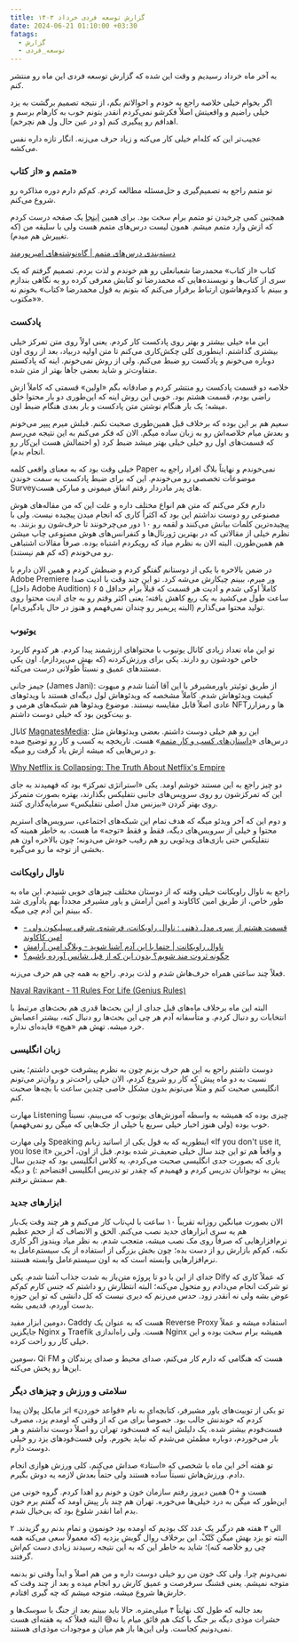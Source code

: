 ```yaml
---
title: گزارش توسعه فردی خرداد ۱۴۰۳
date: 2024-06-21 01:10:00 +03:30
fatags:
  - گزارش
  - توسعه_فردی
---
```

به آخر ماه خرداد رسیدیم و وقت این شده که گزارش توسعه فردی این ماه رو منتشر کنم. 

اگر بخوام خیلی خلاصه راجع به خودم و احوالاتم بگم، از نتیجه تصمیم برگشت به یزد خیلی راضیم و واقعیتش اصلاً فکرشو نمی‌کردم انقدر بتونم خوب به کارهام برسم و اهدافم رو پیگیری کنم (و در عین حال ول هم نچرخم).

عجیب‌تر این که کله‌ام خیلی کار می‌کنه و زیاد حرف می‌زنه. انگار تازه داره نفس می‌کشه. 
### متمم و «از کتاب»
تو متمم راجع به تصمیم‌گیری و حل‌مسئله مطالعه کردم. کم‌کم دارم دوره مذاکره رو شروع می‌کنم. 

همچنین کمی چرخیدن تو متمم برام سخت بود. برای همین [اینجا](http://aprd.ir/motamem) یک صفحه درست کردم که ازش وارد متمم میشم. همون لیست درس‌های متمم هست ولی با سلیقه من (که تغییرش هم میدم). 

[دسته‌بندی درس‌های متمم | گاه‌نوشته‌های امیرپورمند](https://aprd.ir/motamem/)

کتاب «از کتاب» محمدرضا شعبانعلی رو هم خوندم و لذت بردم. تصمیم گرفتم که یک سری از کتاب‌ها و نویسنده‌هایی که محمدرضا تو کتابش معرفی کرده رو یه نگاهی بندازم و ببینم با کدوم‌هاشون ارتباط برقرار می‌کنم که بتونم به قول محمدرضا «کتاب» بخونم نه «مکتوب». 

### پادکست
این ماه خیلی بیشتر و بهتر روی پادکست کار کردم. یعنی اولاً روی متن تمرکز خیلی بیشتری گذاشتم. اینطوری کلی چکش‌کاری می‌کنم تا متن اولیه دربیاد، بعد از روی اون دوباره می‌خونم و پادکست رو ضبط می‌کنم. ولی از روش نمی‌خونم. اینه که پادکستم متفاوت‌تر و شاید بعضی‌ جاها بهتر از متن شده. 

خلاصه دو قسمت پادکست رو منتشر کردم و صادقانه بگم «اولین» قسمتی که کاملاً ازش راضی بودم، قسمت هشتم بود. خوبی این روش اینه که این‌طوری دو بار محتوا خلق میشه؛ یک بار هنگام نوشتن متن پادکست و بار بعدی هنگام ضبط اون. 

سعیم هم بر این بوده که برخلاف قبل همین‌طوری صحبت نکنم. قبلش میرم پیپر می‌خونم و بعدش میام خلاصه‌اش رو به زبان ساده میگم. الان که فکر می‌کنم به این نتیجه می‌رسم که قسمت‌های اول رو خیلی خیلی بهتر میشد ضبط کرد (و احتمالش هست این‌کار رو انجام بدم).

خیلی وقت بود که به معنای واقعی کلمه Paper نمی‌خوندم و نهایتاً بلاگ افراد راجع به موضوعات تخصصی‌ رو می‌خوندم. این که برای ضبط پادکست به سمت خوندن Surveyهای پدر مادردار رفتم اتفاق میمونی و مبارکی هست. 

دارم فکر می‌کنم که متن هم انواع مختلف داره و علت این که من مقاله‌های هوش مصنوعی رو دوست نداشتم این بود که اکثراً کاری که انجام میدن پیچیده نیست. ولی با پیچیده‌ترین کلمات بیانش می‌کنند و لقمه رو ۱۰ دور می‌چرخونند تا حرف‌شون رو بزنند. به نظرم خیلی از مقالاتی که در بهترین ژورنال‌ها و کنفرانس‌های هوش مصنوعی چاپ میشن هم همین‌طورن. البته الان به نظرم میاد که رویکردم اشتباه بوده. صرفاً مقالات اشتباهی رو می‌خوندم (که کم هم نیستند). 

در ضمن بالاخره با یکی از دوستانم گفتگو کردم و ضبطش کردم و همین الان دارم با Adobe Premiere ور میرم، ببینم چیکارش می‌شه کرد. تو این چند وقت با ادیت صدا (داخل Adobe Audition) کاملاً اوکی شدم و ادیت هر قسمت که قبلاً برام حداقل ۵ ۶ ساعت طول می‌کشید به یک ربع کاهش یافته؛ یعنی اکثر وقتم رو به جای ادیت محتوا روی تولید محتوا می‌گذارم (البته پریمیر رو چندان نمی‌فهمم و هنوز در حال یادگیری‌ام).

### یوتیوب
تو این ماه تعداد زیادی کانال یوتیوب با محتواهای ارزشمند پیدا کردم. هر کدوم کاربرد خاص خودشون رو دارند. یکی برای ورزش‌کردنه (که بهش می‌پردازم). اون یکی مستندهای عمیق و نسبتاً طولانی درست می‌کنه. 

جیمز جانی (James Jani): از طریق توئیتر یاورمشیرفر با این آقا آشنا شدم و مبهوت کیفیت ویدئوهاش شدم. کاملاً مشخصه که ویدئوهاش لول دیگه‌ای هستند با ویدئوهای عادی اصلاً قابل مقایسه نیستند. موضوع ویدئوها هم شبکه‌های هرمی و NFTها و رمزارز و بیت‌کوین بود که خیلی دوست داشتم. 

کانال [MagnatesMedia](https://www.youtube.com/@MagnatesMedia): این رو هم خیلی دوست داشتم. بعضی ویدئوهاش مثل درس‌های «[داستان‌های کسب و کار متمم](https://motamem.org/%d8%af%d9%88%d8%b1%d9%87-mba-%d8%af%d8%a7%d8%b3%d8%aa%d8%a7%d9%86-%da%a9%d8%b3%d8%a8-%d9%88-%da%a9%d8%a7%d8%b1/)» هست. تاریخچه یه کسب و کار رو توضیح میده و درس‌هایی که میشه ازش یاد گرفت رو میگه. 

[Why Netflix is Collapsing: The Truth About Netflix's Empire](https://www.youtube.com/watch?v=UXZzyKTsBMw)

دو چیز راجع به این مستند خوشم اومد. یکی «استراتژی تمرکز» بود که فهمیدند به جای این که تمرکزشون رو روی سرویس‌های جانبی نتفلیکس بگذارند، بهتره بصورت متمرکز روی بهتر کردن «بیزنس مدل اصلی نتفلیکس» سرمایه‌‌گذاری کنند. 

و دوم این که آخر ویدئو میگه که هدف تمام این شبکه‌های اجتماعی، سرویس‌های استریم محتوا و خیلی از سرویس‌های دیگه، فقط و فقط «توجه» ما هست. به خاطر همینه که نتفلیکس حتی بازی‌‌های ویدئویی رو هم رقیب خودش می‌دونه؛ چون بالاخره اون هم بخشی از توجه ما رو می‌گیره. 

### ناوال راویکانت
راجع به ناوال راویکانت خیلی وقته که از دوستان مختلف چیزهای خوبی شنیدم. این ماه به طور خاص، از طریق امین کاکاوند و امین آرامش و یاور مشیرفر مجدداً بهم یادآوری شد که ببینم این آدم چی میگه. 

- [قسمت هشتم از سری مدل ذهنی : ناوال راویکانت، فرشته‌ی شرقی سیلیکون ولی - امین کاکاوند](https://kakavand.me/naval/)
- [ناوال راویکانت | حتما با این آدم آشنا شوید - وبلاگ امین آرامش](https://aminaramesh.ir/1399/01/09/%D9%86%D8%A7%D9%88%D8%A7%D9%84-%D8%B1%D8%A7%D9%88%DB%8C%DA%A9%D8%A7%D9%86%D8%AA/)
- [چگونه ثروت مند شویم؟ بدون این که از قبل شانس آورده باشیم؟](https://moshirfar.com/how-to-be-wealthy/)

فعلاً چند ساعتی همراه حرف‌هاش شدم و لذت بردم. راجع به همه چی هم حرف می‌زنه. 

[Naval Ravikant - 11 Rules For Life (Genius Rules)](https://www.youtube.com/watch?v=TmAO9jBqJf4)

البته این ماه برخلاف ماه‌های قبل جدای از این بحث‌ها قدری هم بحث‌های مرتبط با انتخابات رو دنبال کردم. و متأسفانه آدم هر چی این بحث‌ها رو دنبال کنه، بیشتر اعصابش خرد میشه. تهش هم «هیچ» فایده‌ای نداره. 

### زبان انگلیسی
دوست داشتم راجع به این هم حرف بزنم چون به نظرم پیشرفت خوبی داشتم؛ یعنی نسبت به دو ماه پیش که کار رو شروع کردم، الان خیلی راحت‌تر و روان‌تر می‌تونم انگلیسی صحبت کنم و مثلاً می‌تونم بدون مشکل خاصی چندین ساعت با بچه‌ها صحبت کنم.

مهارت Listening چیزی بوده که همیشه به واسطه آموزش‌های یوتیوب که می‌بینم، نسبتاً خوب بوده (ولی هنوز اخبار خیلی سریع یا خیلی از جک‌هایی که میگن رو نمی‌فهمم). 

ولی مهارت Speaking اینطوریه که به قول یکی از اساتید زبانم «If you don't use it, you lose it» و واقعاً هم تو این چند سال خیلی ضعیف‌تر شده بودم. قبل از اون، آخرین باری که بصورت جدی انگلیسی صحبت می‌کردم، یه کلاس انگلیسی بود که چندین سال پیش به نوجوانان تدریس کردم و فهمیدم که چقدر تو تدریس انگلیسی افتضاحم :) و دیگه هم سمتش نرفتم. 

### ابزارهای جدید
الان بصورت میانگین روزانه تقریباً ۱۰ ساعت با لپ‌تاب کار می‌کنم و هر چند وقت یک‌بار هم یه سری ابزارهای جدید نصب می‌کنم. الحق و الانصاف که از حجم عظیم نرم‌افزارهایی که صرفاً روی مک نصب میشه، متعجب شدم. به نظر میاد ویندوز اگر کاری نکنه، کم‌کم بازارش رو از دست بده؛ چون بخش بزرگی از استفاده از یک سیستم‌عامل به نرم‌افزارهایی وابسته است که به اون سیستم‌عامل وابسته هستند.

جدای از این با دو تا پروژه متن‌باز به شدت جذاب آشنا شدم. یکی Dify که عملاً کاری که تو شرکت انجام می‌دادم رو متحول می‌کنه؛ البته انتظارش رو داشتم که جنس کارم کم‌کم عوض بشه ولی نه انقدر زود. حدس می‌زنم که دیری نیست که کل دانشی که تو این حوزه بدست آوردم، قدیمی بشه. 

دومین ابزار مفید، Caddy هست که به عنوان یک Reverse Proxy استفاده میشه و عملاً جایگزین Nginx و Traefik هست. ولی راه‌اندازی Nginx همیشه برام سخت بوده و این خیلی کار رو راحت کرده. 

سومین، Qi FM هست که هنگامی که دارم کار می‌کنم، صدای محیط و صدای پرندگان و این‌ها رو پخش می‌کنه. 
### سلامتی و ورزش و چیزهای دیگر
تو یکی از توییت‌های یاور مشیرفر، کتابچه‌ای به نام «قواعد خوردن» اثر مایکل پولان پیدا کردم که خوندنش جالب بود. خصوصاً برای من که از وقتی که اومدم یزد، مصرف فست‌فودم بیشتر شده. یک دلیلش اینه که فست‌فود تهران رو اصلاً دوست نداشتم و هر بار می‌خوردم، دوباره مطمئن می‌شدم که نباید بخورم. ولی فست‌فود‌های یزد رو خیلی دوست دارم. 

تو هفته آخر این ماه با شخصی که «استاد» صداش می‌کنم، کلی ورزش هوازی انجام دادم. ورزش‌هاش نسبتاً ساده هستند ولی حتماً بعدش لازمه یه دوش بگیرم. 

همین دیروز رفتم سازمان خون و خونم رو اهدا کردم. گروه خونی من O+ هست و این‌طور که میگن به درد خیلی‌ها می‌خوره. تهران هم چند بار پیش اومد که گفتم برم خون بدم اما انقدر شلوغ بود که بی‌خیال شدم. 

۲ الی ۳ هفته هم درگیر یک عدد کک بودیم که اومده بود خونمون و تمام بدنم رو گزیدند. البته تو یزد بهش میگن کَتْکْ. این برخلاف روال گویش یزدیه (که معمولاً سعی می‌کنه همه چی رو خلاصه کنه)؛ شاید به خاطر این که به این نتیجه رسیدند زیادی دست کم‌اش گرفتند. 

نمی‌دونم چرا. ولی کک خون من رو خیلی دوست داره و من هم اصلاً و ابداً وقتی تو بدنمه متوجه نمیشم. یعنی قشنگ سرفرصت و عمیق کارش رو انجام میده و بعد از چند وقت که خارش‌ها شروع میشه، متوجه میشم که چه گیری افتادم. 

بعد جالبه که طول کک نهایتاً ۴ میلی‌متره. حالا باید ببینم بعد از جنگ با سوسک‌ها و حشرات موذی دیگه بر جنگ با کتک هم فائق میام یا نه😅 البته فعلاً که یه هفته‌ای هست نمی‌دونیم کجاست. ولی این‌ها باز هم میان و موجودات موذی‌ای هستند. 